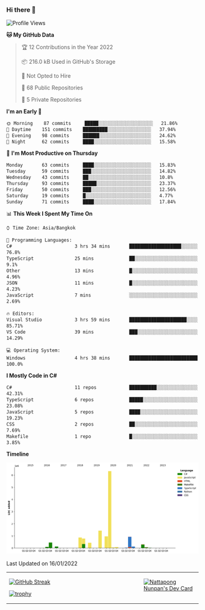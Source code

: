 ### Hi there 👋

<!--START_SECTION:waka-->
![Profile Views](http://img.shields.io/badge/Profile%20Views-0-blue)

**🐱 My GitHub Data** 

> 🏆 12 Contributions in the Year 2022
 > 
> 📦 216.0 kB Used in GitHub's Storage 
 > 
> 🚫 Not Opted to Hire
 > 
> 📜 68 Public Repositories 
 > 
> 🔑 5 Private Repositories  
 > 
**I'm an Early 🐤** 

```text
🌞 Morning    87 commits     █████░░░░░░░░░░░░░░░░░░░░   21.86% 
🌆 Daytime    151 commits    █████████░░░░░░░░░░░░░░░░   37.94% 
🌃 Evening    98 commits     ██████░░░░░░░░░░░░░░░░░░░   24.62% 
🌙 Night      62 commits     ████░░░░░░░░░░░░░░░░░░░░░   15.58%

```
📅 **I'm Most Productive on Thursday** 

```text
Monday       63 commits     ████░░░░░░░░░░░░░░░░░░░░░   15.83% 
Tuesday      59 commits     ███░░░░░░░░░░░░░░░░░░░░░░   14.82% 
Wednesday    43 commits     ██░░░░░░░░░░░░░░░░░░░░░░░   10.8% 
Thursday     93 commits     █████░░░░░░░░░░░░░░░░░░░░   23.37% 
Friday       50 commits     ███░░░░░░░░░░░░░░░░░░░░░░   12.56% 
Saturday     19 commits     █░░░░░░░░░░░░░░░░░░░░░░░░   4.77% 
Sunday       71 commits     ████░░░░░░░░░░░░░░░░░░░░░   17.84%

```


📊 **This Week I Spent My Time On** 

```text
⌚︎ Time Zone: Asia/Bangkok

💬 Programming Languages: 
C#                       3 hrs 34 mins       ███████████████████░░░░░░   76.8% 
TypeScript               25 mins             ██░░░░░░░░░░░░░░░░░░░░░░░   9.1% 
Other                    13 mins             █░░░░░░░░░░░░░░░░░░░░░░░░   4.96% 
JSON                     11 mins             █░░░░░░░░░░░░░░░░░░░░░░░░   4.23% 
JavaScript               7 mins              ░░░░░░░░░░░░░░░░░░░░░░░░░   2.69%

🔥 Editors: 
Visual Studio            3 hrs 59 mins       █████████████████████░░░░   85.71% 
VS Code                  39 mins             ███░░░░░░░░░░░░░░░░░░░░░░   14.29%

💻 Operating System: 
Windows                  4 hrs 38 mins       █████████████████████████   100.0%

```

**I Mostly Code in C#** 

```text
C#                       11 repos            ██████████░░░░░░░░░░░░░░░   42.31% 
TypeScript               6 repos             █████░░░░░░░░░░░░░░░░░░░░   23.08% 
JavaScript               5 repos             ████░░░░░░░░░░░░░░░░░░░░░   19.23% 
CSS                      2 repos             ██░░░░░░░░░░░░░░░░░░░░░░░   7.69% 
Makefile                 1 repo              █░░░░░░░░░░░░░░░░░░░░░░░░   3.85%

```


**Timeline**

![Chart not found](https://raw.githubusercontent.com/aixasz/aixasz/main/charts/bar_graph.png) 


 Last Updated on 16/01/2022
<!--END_SECTION:waka-->

<table>
<tr>
<td width="70%" valign="top">
 
 [![GitHub Streak](http://github-readme-streak-stats.herokuapp.com?user=aixasz&theme=github-dark&hide_border=true&date_format=%5BY%20%5DM%20j)](https://git.io/streak-stats)

 [![trophy](https://github-profile-trophy.vercel.app/?username=aixasz&theme=onedark)](https://github.com/ryo-ma/github-profile-trophy)
 </td>
<td width="30%" valign="top">
 
<a href="https://app.daily.dev/aixasz"><img src="https://api.daily.dev/devcards/403207936e6547c9a85ea449e9f3abe8.png?r=re8" alt="Nattapong Nunpan's Dev Card"/></a>

 </td>
</tr>
</table>
 
